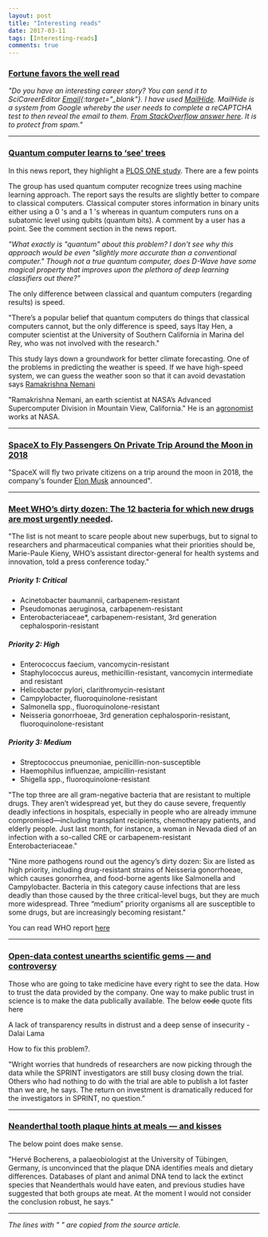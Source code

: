 ```yaml
---
layout: post
title: "Interesting reads"
date: 2017-03-11
tags: [Interesting-reads]
comments: true
---
```



### [Fortune favors the well read](http://science.sciencemag.org/content/355/6329/1090)

*"Do you have an interesting career story? You can send it to SciCareerEditor [Email](http://www.google.com/recaptcha/mailhide/d?k=01YZTGN8PaLJ1qSFRk-wUvgQ==&c=F73ZxGQtNzPrsUbmOXgGllso4v1gsz1psLZZNO8SdHY=){:target="_blank"}. I have used [MailHide](https://www.google.com/recaptcha/admin#mailhide). MailHide is a system from Google whereby the user needs to complete a reCAPTCHA test to then reveal the email to them. [From StackOverflow answer here](http://stackoverflow.com/q/483212). It is to protect from spam."*


---

### [Quantum computer learns to ‘see’ trees](http://www.sciencemag.org/news/2017/03/quantum-computer-learns-see-trees)

In this news report, they highlight a [PLOS ONE study](http://journals.plos.org/plosone/article/file?id=10.1371/journal.pone.0172505&type=printable). There are a few points

The group has used quantum computer recognize trees using machine learning approach. The report says the results are slightly better to compare to classical computers. Classical computer stores information in binary units either using a 0 's and a 1 's whereas in quantum computers runs on a subatomic level using qubits (quantum bits). A comment by a user has a point. See the comment section in the news report.

*"What exactly is "quantum" about this problem? I don't see why this approach would be even "slightly more accurate than a conventional computer." Though not a true quantum computer, does D-Wave have some magical property that improves upon the plethora of deep learning classifiers out there?"*

The only difference between classical and quantum computers (regarding results) is speed. 

"There’s a popular belief that quantum computers do things that classical computers cannot, but the only difference is speed, says Itay Hen, a computer scientist at the University of Southern California in Marina del Rey, who was not involved with the research." 

This study lays down a groundwork for better climate forecasting. One of the problems in predicting the weather is speed. If we have high-speed system, we can guess the weather soon so that it can avoid devastation says [Ramakrishna Nemani](https://ecocast.arc.nasa.gov/peop/rama.php)

"Ramakrishna Nemani, an earth scientist at NASA’s Advanced Supercomputer Division in Mountain View, California." He is an [agronomist](http://www.dictionary.com/browse/agronomist) works at NASA.

---

### [SpaceX to Fly Passengers On Private Trip Around the Moon in 2018](http://www.space.com/35844-elon-musk-spacex-announcement-today.html)

"SpaceX will fly two private citizens on a trip around the moon in 2018, the company's founder [Elon Musk](https://en.wikipedia.org/wiki/Elon_Musk) announced".

---

### [Meet WHO’s dirty dozen: The 12 bacteria for which new drugs are most urgently needed](http://www.sciencemag.org/news/2017/02/meet-who-s-dirty-dozen-12-bacteria-which-new-drugs-are-most-urgently-needed).

"The list is not meant to scare people about new superbugs, but to signal to researchers and pharmaceutical companies what their priorities should be, Marie-Paule Kieny, WHO’s assistant director-general for health systems and innovation, told a press conference today."

##### Priority 1: Critical

* Acinetobacter baumannii, carbapenem-resistant
* Pseudomonas aeruginosa, carbapenem-resistant
* Enterobacteriaceae*, carbapenem-resistant, 3rd generation cephalosporin-resistant

##### Priority 2: High

* Enterococcus faecium, vancomycin-resistant
* Staphylococcus aureus, methicillin-resistant, vancomycin intermediate and resistant
* Helicobacter pylori, clarithromycin-resistant
* Campylobacter, fluoroquinolone-resistant
* Salmonella spp., fluoroquinolone-resistant
* Neisseria gonorrhoeae, 3rd generation cephalosporin-resistant, fluoroquinolone-resistant

##### Priority 3: Medium

* Streptococcus pneumoniae, penicillin-non-susceptible
* Haemophilus influenzae, ampicillin-resistant
* Shigella spp., fluoroquinolone-resistant

"The top three are all gram-negative bacteria that are resistant to multiple drugs. They aren’t widespread yet, but they do cause severe, frequently deadly infections in hospitals, especially in people who are already immune compromised—including transplant recipients, chemotherapy patients, and elderly people. Just last month, for instance, a woman in Nevada died of an infection with a so-called CRE or carbapenem-resistant Enterobacteriaceae."

"Nine more pathogens round out the agency’s dirty dozen: Six are listed as high priority, including drug-resistant strains of Neisseria gonorrhoeae, which causes gonorrhea, and food-borne agents like Salmonella and Campylobacter. Bacteria in this category cause infections that are less deadly than those caused by the three critical-level bugs, but they are much more widespread. Three “medium” priority organisms all are susceptible to some drugs, but are increasingly becoming resistant."


You can read WHO report [here](http://www.who.int/medicines/publications/global-priority-list-antibiotic-resistant-bacteria/en/)

---

### [Open-data contest unearths scientific gems — and controversy](http://www.nature.com/news/open-data-contest-unearths-scientific-gems-and-controversy-1.21572)

Those who are going to take medicine have every right to see the data. How to trust the data provided by the company. One way to make public trust in science is to make the data publically available. The below ~~code~~ quote fits here

A lack of transparency results in distrust and a deep sense of insecurity - Dalai Lama

How to fix this problem?.

"Wright worries that hundreds of researchers are now picking through the data while the SPRINT investigators are still busy closing down the trial. Others who had nothing to do with the trial are able to publish a lot faster than we are, he says. The return on investment is dramatically reduced for the investigators in SPRINT, no question.”

---

### [Neanderthal tooth plaque hints at meals — and kisses](http://www.nature.com/news/neanderthal-tooth-plaque-hints-at-meals-and-kisses-1.21593)

The below point does make sense.

"Hervé Bocherens, a palaeobiologist at the University of Tübingen, Germany, is unconvinced that the plaque DNA identifies meals and dietary differences. Databases of plant and animal DNA tend to lack the extinct species that Neanderthals would have eaten, and previous studies have suggested that both groups ate meat. At the moment I would not consider the conclusion robust, he says."

---

*The lines with " " are copied from the source article.*

